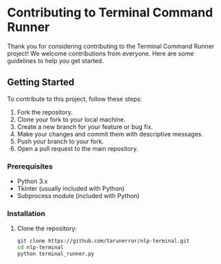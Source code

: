 # Contributing to Terminal Command Runner

Thank you for considering contributing to the Terminal Command Runner project! We welcome contributions from everyone. Here are some guidelines to help you get started.


## Getting Started

To contribute to this project, follow these steps:

1. Fork the repository.
2. Clone your fork to your local machine.
3. Create a new branch for your feature or bug fix.
4. Make your changes and commit them with descriptive messages.
5. Push your branch to your fork.
6. Open a pull request to the main repository.


### Prerequisites

- Python 3.x
- Tkinter (usually included with Python)
- Subprocess module (included with Python)

### Installation

1. Clone the repository:
   ```sh
   git clone https://github.com/tarunerror/nlp-terminal.git
   cd nlp-terminal
   python terminal_runner.py
   ```
